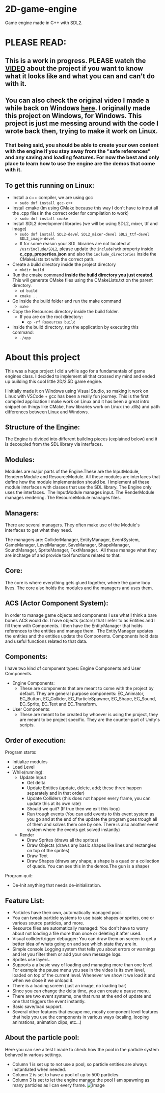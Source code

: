 # 2D-game-engine
Game engine made in C++ with SDL2.

# PLEASE READ:

## **This is a work in progress. PLEASE watch the [VIDEO](https://youtu.be/ljVjTXEBvMw) about the project if you want to know what it looks like and what you can and can't do with it.**

## You can also check the original video I made a while back on Windows [here](https://www.youtube.com/watch?v=3SOYCM9kgbw). **I originally made this project on Windows, for Windows. This project is just me messing around with the code I wrote back then, trying to make it work on Linux.**

### **That being said, you should be able to create your own content with the engine if you stay away from the "safe references" and any saving and loading features. For now the best and only place to learn how to use the engine are the demos that come with it.**


## To get this running on Linux:
- Install a c++ compiler, we are using gcc
    - `sudo dnf install gcc-c++`
- Install cmake (Im using CMake because this way I don't have to input all the .cpp files in the correct order for compilation to work)
    - `sudo dnf install cmake`
- Install SDL2 development libraries (we will be using SDL2, mixer, ttf and image)
    - `sudo dnf install SDL2-devel SDL2_mixer-devel SDL2_ttf-devel SDL2_image-devel`
    - If for some reason your SDL libraries are not located at `/usr/include/SDL2`, please update the `includePath` property inside **c_cpp_properties.json**  and also the `include_directories` inside the CMakeLists.txt with the correct path.
- Create a build directory inside the project directory
    - `mkdir build`
- Run the cmake command **inside the build directory you just created**. This  will generate CMake files using the CMakeLists.txt on the parent directory.
    - `cd build`
    - `cmake ..`
- Go inside the build folder and run the make command
    - `make`
- Copy the Resources directory inside the build folder.
    - If you are on the root directory:
        - `cp -rf Resources build`
- Inside the build directory, run the application by executing this command:
    - `./app`



# About this project
This was a huge project I did a while ago for a fundamentals of game engines class. I decided to implement all that crossed my mind and ended up building this cool little 2D/2.5D game engine.

I initially made it on Windows using Visual Studio, so making it work on Linux with VSCode + gcc has been a really fun journey. This is the first compiled application I make work on Linux and it has been a great intro snippet on things like CMake, how libraries work on Linux (no .dlls) and path differences between Linux and Windows.


## Structure of the Engine:
The Engine is divided into different building pieces (explained below) and it is decoupled from the SDL library via interfaces.

## Modules:
Modules are major parts of the Engine.These are the InputModule, RendererModule and ResourceModule.
All these modules are interfaces that define how the module implementation should be. I implement all these module interfaces with classes that use the SDL library. The Engine only uses the interfaces.
‍
The InputModule manages input.
The RenderModule manages rendering.
The ResourceModule manages files.

## Managers:
There are several managers. They often make use of the Module's interfaces to get what they need.

The managers are:
ColliderManager, EntityManager, EventSystem, GameManager, LevelManager, SaveManager, ShapeManager, SoundManager, SpriteManager, TextManager.
‍
All these manage what they are incharge of and provide tool functions related to that.

## Core:
The core is where everything gets glued together, where the game loop lives.
The core also holds the modules and the managers and uses them.

## ACS (Actor Component System):
In order to manage game objects and components I use what I think a bare bones ACS would do.
I have objects (actors) that I refer to as Entities and I fill them with Components. I then have the EntityManager that holds references to the entities and manage them.
‍
The EntityManager updates the entities and the entities update the Components. Components hold data and useful functions related to that data.

## Components:
I have two kind of component types: Engine Components and User Components.

- Engine Components:
    - These are components that are meant to come with the project by default. They are general purpose components: EC_Animator, EC_Button, EC_Collider, EC_ParticleSpawner, EC_Shape, EC_Sound, EC_Sprite, EC_Text and EC_Transform.
- User Components:
    - These are meant to be created by whoever is using the project, they are meant to be project specific.
They are the counter-part of Unity's scripts.

## Order of execution:
Program starts:
- Initialize modules
- Load Level
‍
- While(running):
    - Update Input
        - Get delta
        - Update Entities (update, delete, add; these three happen separately and in that order)
        - Update Colliders (this does not happen every frame, you can update this at its own rate)
        - Should we quit? (If true then we exit this loop)
        - Run trough events (You can add events to this event system as you go and at the end of the update the program goes trough all of them and solves them one by one. There is also another event system where the events get solved instantly)
    - Render
        - Draw Sprites (draws all the sprites)
        - Draw Objects (draws any basic shapes like lines and rectangles on top of the sprites)
        - Draw Text
        - Draw Shapes (draws any shape; a shape is a quad or a collection of quads. You can see this in the demos.The gun is a shape)

Program quit:
- De-Init anything that needs de-initialization.

## Feature List:
- Particles have their own, automatically managed pool.
- You can tweak particle systems to use basic shapes or sprites, one or various source particles, and more.
- Resource files are automatically managed: You don't have to worry about not loading a file more than once or deleting it after used.
- Visual collider/trigger debugger: You can draw them on screen to get a better idea of whats going on and see which state they are in.
- Simple console Logging system that tells you about errors or warnings and let you filter them or add your own message logs.
- Sprites use layers.
- Supports a a basic way of loading and managing more than one level. For example the pause menu you see in the video is its own level, loaded on top of the current level. Whenever we show it we load it and when we close it we unload it.
- There is a loading screen (just an image, no loading bar)
- Since you can change the delta time, you can create a pause menu.
- There are two event systems, one that runs at the end of update and one that triggers the event instantly.
- Basic save/load support.
- Several other features that escape me, mostly component level features that help you use the components in various ways (scaling, looping animations, animation clips, etc...)

## About the particle pool:
Here you can see a test I made to check how the pool in the particle system behaved in various settings.
- Column 1 is set up to not use a pool, so particle entities are always instantiated when needed.
- Column 2 is set to have a pool of up to 500 particles
- Column 3 is set to let the engine manage the pool
I am spawning as many particles as I can every frame.
![Image](pool_test.png)